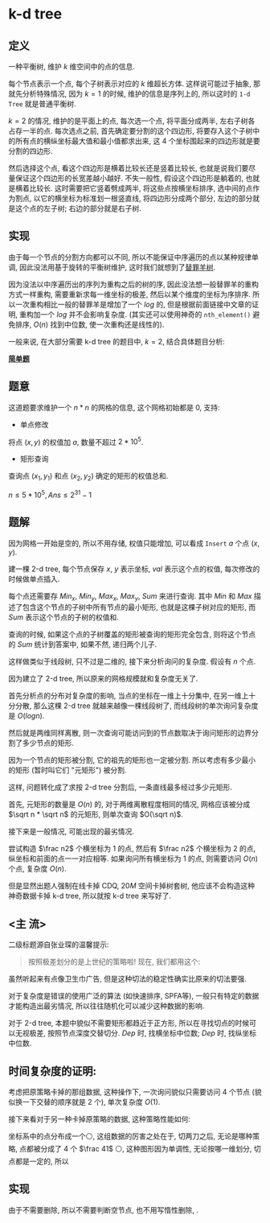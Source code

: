 # k-d tree

## 定义

一种平衡树, 维护 $k$ 维空间中的点的信息.

每个节点表示一个点, 每个子树表示对应的 $k$ 维超长方体. 这样说可能过于抽象, 那就先分析特殊情况, 因为 $k = 1$ 的时候, 维护的信息是序列上的, 所以这时的 `1-d Tree` 就是普通平衡树.

$k = 2$ 的情况, 维护的是平面上的点, 每次选一个点, 将平面分成两半, 左右子树各占存一半的点. 每次选点之前, 首先确定要分割的这个四边形, 将要存入这个子树中的所有点的横纵坐标最大值和最小值都求出来, 这 $4$ 个坐标围起来的四边形就是要分割的四边形.

然后选择这个点, 看这个四边形是横着比较长还是竖着比较长, 也就是说我们要尽量保证这个四边形的长宽差越小越好. 不失一般性, 假设这个四边形是躺着的, 也就是横着比较长. 这时需要把它竖着劈成两半, 将这些点按横坐标排序, 选中间的点作为割点, 以它的横坐标为标准划一根竖直线, 将四边形分成两个部分, 左边的部分就是这个点的左子树; 右边的部分就是右子树.

## 实现

由于每一个节点的分割方向都可以不同, 所以不能保证中序遍历的点以某种规律单调, 因此没法用基于旋转的平衡树维护, 这时我们就想到了[替罪羊树](https://www.luogu.com.cn/blog/Wild-Donkey/gai-pu-li-shi-jiu-pu-li-ti-zui-yang-shu).

因为没法以中序遍历出的序列为重构之后的树的序, 因此没法想一般替罪羊的重构方式一样重构, 需要重新求每一维坐标的极差, 然后以某个维度的坐标为序排序. 所以一次重构相比一般的替罪羊是增加了一个 $log$ 的, 但是根据前面链接中文章的证明, 重构加一个 $log$ 并不会影响复杂度. (其实还可以使用神奇的 `nth_element()` 避免排序, $O(n)$ 找到中位数, 使一次重构还是线性的).

一般来说, 在大部分需要 k-d tree 的题目中, $k = 2$, 结合具体题目分析:

**[简单题](https://www.luogu.com.cn/problem/P4148)**

## 题意

这道题要求维护一个 $n * n$ 的网格的信息, 这个网格初始都是 $0$, 支持:

* 单点修改

将点 $(x, y)$ 的权值加 $a$, 数量不超过 $2 * 10^5$.

* 矩形查询

查询点 $(x_1, y_1)$ 和点 $(x_2, y_2)$ 确定的矩形的权值总和.

$n \leq 5 * 10^5, Ans \leq 2^{31} - 1$

## 题解

因为网格一开始是空的, 所以不用存储, 权值只能增加, 可以看成 `Insert` $a$ 个点 $(x, y)$.

建一棵 2-d tree, 每个节点保存 $x$, $y$ 表示坐标, $val$ 表示这个点的权值, 每次修改的时候做单点插入.

每个点还需要存 $Min_x$, $Min_y$, $Max_x$, $Max_y$, $Sum$ 来进行查询. 其中 $Min$ 和 $Max$ 描述了包含这个节点的子树中所有节点的最小矩形, 也就是这棵子树对应的矩形, 而 $Sum$ 表示这个节点的子树的权值和.

查询的时候, 如果这个点的子树覆盖的矩形被查询的矩形完全包含, 则将这个节点的 $Sum$ 统计到答案中, 如果不然, 递归两个儿子.

这样做类似于线段树, 只不过是二维的, 接下来分析询问的复杂度. 假设有 $n$ 个点.

因为建立了 2-d tree, 所以原来的网格规模就和复杂度无关了.

首先分析点的分布对复杂度的影响, 当点的坐标在一维上十分集中, 在另一维上十分分散, 那么这棵 2-d tree 就越来越像一棵线段树了, 而线段树的单次询问复杂度是 $O(logn)$.

然后就是两维同样离散, 则一次查询可能访问到的节点数取决于询问矩形的边界分割了多少节点的矩形.

因为一个节点的矩形被分割, 它的祖先的矩形也一定被分割. 所以考虑有多少最小的矩形 (暂时叫它们 "元矩形") 被分割.

这样, 问题转化成了求按 2-d tree 分割后, 一条直线最多经过多少元矩形.

首先, 元矩形的数量是 $O(n)$ 的, 对于两维离散程度相同的情况, 网格应该被分成 $\sqrt n * \sqrt n$ 的元矩形, 则单次查询 $O(\sqrt n)$.

接下来是一般情况, 可能出现的最劣情况.

尝试构造 $\frac n2$ 个横坐标为 $1$ 的点, 然后有 $\frac n2$ 个横坐标为 $2$ 的点, 纵坐标和前面的点一一对应相等. 如果询问所有横坐标为 $1$ 的点, 则需要访问 $O(n)$ 个点, 复杂度 $O(n)$.

但是显然出题人强制在线卡掉 CDQ, $20M$ 空间卡掉树套树, 他应该不会构造这种神奇数据卡掉 k-d tree, 所以就按 k-d tree 来写好了.

## <主   流>

二级标题源自张业琛的温馨提示:

> 按照极差划分的是上世纪的策略啦! 现在, 我们都用这个:

虽然听起来有点像卫生巾广告, 但是这种切法的稳定性确实比原来的切法要强.

对于复杂度是错误的使用广泛的算法 (如快速排序, SPFA等), 一般只有特定的数据才能构造出最劣情况, 所以往往随机化可以减少这种数据的影响.

对于 2-d tree, 本题中貌似不需要矩形都趋近于正方形, 所以在寻找切点的时候可以无视极差, 按照节点深度交替切分. $Dep % 2 = 0$ 时, 找横坐标中位数; $Dep % 2 = 1$ 时, 找纵坐标中位数.

## 时间复杂度的证明:

考虑把原策略卡掉的那组数据, 这种操作下, 一次询问貌似只需要访问 $4$ 个节点 (貌似换一下交替的顺序就是 $2$ 个), 单次复杂度 $O(1)$.

接下来看对于另一种卡掉原策略的数据, 这种策略性能如何:

坐标系中的点分布成一个⚪, 这组数据的厉害之处在于, 切两刀之后, 无论是哪种策略, 点都被分成了 $4$ 个 $\frac 41$ ⚪, 这种图形因为单调性, 无论按哪一维划分, 切点都是一定的, 所以

## 实现

由于不需要删除, 所以不需要判断空节点, 也不用写惰性删除, .

##  

##
